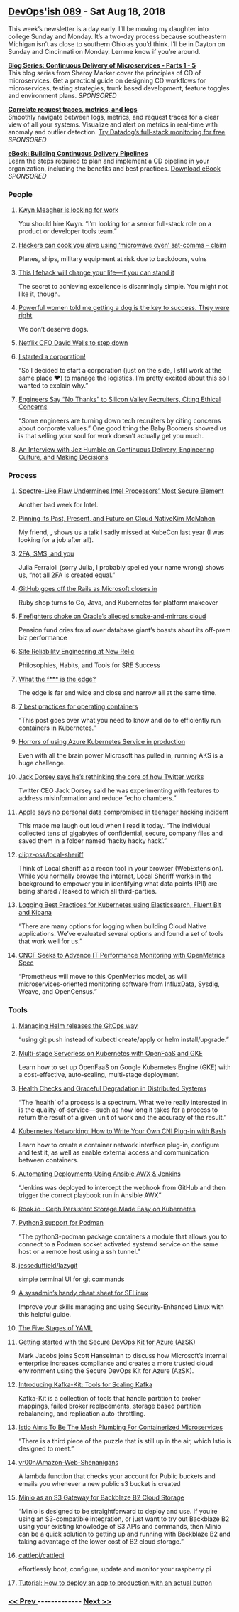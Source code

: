 ## [DevOps'ish 089](https://devopsish.com/089) - Sat Aug 18, 2018

This week’s newsletter is a day early. I’ll be moving my daughter into college Sunday and Monday. It’s a two-day process because southeastern Michigan isn’t as close to southern Ohio as you’d think. I’ll be in Dayton on Sunday and Cincinnati on Monday. Lemme know if you’re around.

<a href="https://www.gocd.org/tags/cd-for-microservices.html"><strong>Blog Series: Continuous Delivery of Microservices - Parts 1 - 5</strong></a><br/>This blog series from Sheroy Marker cover the principles of CD of microservices. Get a practical guide on designing CD workflows for microservices, testing strategies, trunk based development, feature toggles and environment plans. <em>SPONSORED</em>

<a href="https://www.datadoghq.com/lpgs/?utm_source=Advertisement&amp;utm_medium=Advertisement&amp;utm_campaign=Devopsish-Newsletter"><strong>Correlate request traces, metrics, and logs</strong></a><br/>Smoothly navigate between logs, metrics, and request traces for a clear view of all your systems. Visualize and alert on metrics in real-time with anomaly and outlier detection. <a href="https://www.datadoghq.com/lpgs/?utm_source=Advertisement&amp;utm_medium=Advertisement&amp;utm_campaign=Devopsish-Newsletter">Try Datadog’s full-stack monitoring for free</a> <em>SPONSORED</em>

<a href="https://go.weave.works/TPCS-devops-newsletter"><strong>eBook: Building Continuous Delivery Pipelines</strong></a><br/>Learn the steps required to plan and implement a CD pipeline in your organization, including the benefits and best practices. <a href="https://go.weave.works/TPCS-devops-newsletter">Download eBook</a> <em>SPONSORED</em>

### People

1. [Kwyn Meagher is looking for work](https://blog.kwyn.io/hireme.html)

     You should hire Kwyn. “I’m looking for a senior full-stack role on a product or developer tools team.”
1. [Hackers can cook you alive using ‘microwave oven’ sat-comms – claim](https://www.theregister.co.uk/2018/08/10/satellite_communications_microwave_oven_hacking/)

     Planes, ships, military equipment at risk due to backdoors, vulns
1. [This lifehack will change your life—if you can stand it](https://qz.com/1353399/this-lifehack-will-change-your-life-if-you-can-stand-it/)

     The secret to achieving excellence is disarmingly simple. You might not like it, though.
1. [Powerful women told me getting a dog is the key to success. They were right](https://qz.com/work/1347901/powerful-women-told-me-getting-a-dog-was-the-key-to-success-they-were-right/)

     We don’t deserve dogs.
1. [Netflix CFO David Wells to step down](https://techcrunch.com/2018/08/13/netflix-cfo-david-wells-to-step-down/)

    
1. [I started a corporation!](https://jvns.ca/blog/2018/08/14/i-started-a-company-/)

     “So I decided to start a corporation (just on the side, I still work at the same place ❤) to manage the logistics. I’m pretty excited about this so I wanted to explain why.”
1. [Engineers Say “No Thanks” to Silicon Valley Recruiters, Citing Ethical Concerns](https://spectrum.ieee.org/view-from-the-valley/at-work/tech-careers/engineers-say-no-thanks-to-silicon-valley-recruiters-citing-ethical-concerns)

     “Some engineers are turning down tech recruiters by citing concerns about corporate values.” One good thing the Baby Boomers showed us is that selling your soul for work doesn’t actually get you much.
1. [An Interview with Jez Humble on Continuous Delivery, Engineering Culture, and Making Decisions](https://www.split.io/blog/jez-humble-interview-decisions-2018/)

    
### Process

1. [Spectre-Like Flaw Undermines Intel Processors’ Most Secure Element](https://www.wired.com/story/foreshadow-intel-secure-enclave-vulnerability/)

     Another bad week for Intel.
1. [Pinning its Past, Present, and Future on Cloud NativeKim McMahon](https://www.cncf.io/blog/2018/08/14/pinning-its-past-present-and-future-on-cloud-native/)

     My friend, , shows us a talk I sadly missed at KubeCon last year (I was looking for a job after all).
1. [2FA, SMS, and you](https://www.juliaferraioli.com/blog/2018/08/2fa-sms-you/)

     Julia Ferraioli (sorry Julia, I probably spelled your name wrong) shows us, “not all 2FA is created equal.”
1. [GitHub goes off the Rails as Microsoft closes in](https://www.theregister.co.uk/2018/08/16/github_rails_microsoft/)

     Ruby shop turns to Go, Java, and Kubernetes for platform makeover
1. [Firefighters choke on Oracle’s alleged smoke-and-mirrors cloud](https://www.theregister.co.uk/2018/08/13/oracle_sued_cloud_numbers/)

     Pension fund cries fraud over database giant’s boasts about its off-prem biz performance
1. [Site Reliability Engineering at New Relic](https://newrelic.com/resource/site-reliability-engineering)

     Philosophies, Habits, and Tools for SRE Success
1. [What the f*** is the edge?](https://arcentry.com/blog/what-the-f-is-the-edge/)

     The edge is far and wide and close and narrow all at the same time.
1. [7 best practices for operating containers](https://cloud.google.com/blog/products/gcp/7-best-practices-operating-containers)

     “This post goes over what you need to know and do to efficiently run containers in Kubernetes.”
1. [Horrors of using Azure Kubernetes Service in production](https://movingfulcrum.com/horrors-of-using-azure-kubernetes-service-in-production/)

     Even with all the brain power Microsoft has pulled in, running AKS is a huge challenge.
1. [Jack Dorsey says he’s rethinking the core of how Twitter works](https://www.washingtonpost.com/technology/2018/08/15/jack-dorsey-says-hes-rethinking-core-how-twitter-works/)

     Twitter CEO Jack Dorsey said he was experimenting with features to address misinformation and reduce “echo chambers.”
1. [Apple says no personal data compromised in teenager hacking incident](https://9to5mac.com/2018/08/17/personal-data-safe-teenager-hacker/)

     This made me laugh out loud when I read it today. “The individual collected tens of gigabytes of confidential, secure, company files and saved them in a folder named ‘hacky hacky hack’.”
1. [cliqz-oss/local-sheriff](https://github.com/cliqz-oss/local-sheriff)

     Think of Local sheriff as a recon tool in your browser (WebExtension). While you normally browse the internet, Local Sheriff works in the background to empower you in identifying what data points (PII) are being shared / leaked to which all third-parties.
1. [Logging Best Practices for Kubernetes using Elasticsearch, Fluent Bit and Kibana](https://itnext.io/logging-best-practices-for-kubernetes-using-elasticsearch-fluent-bit-and-kibana-be9b7398dfee)

     “There are many options for logging when building Cloud Native applications. We’ve evaluated several options and found a set of tools that work well for us.”
1. [CNCF Seeks to Advance IT Performance Monitoring with OpenMetrics Spec](https://thenewstack.io/cncf-seeks-to-advance-it-performance-monitoring-with-openmetrics-project/)

     “Prometheus will move to this OpenMetrics model, as will microservices-oriented monitoring software from InfluxData, Sysdig, Weave, and OpenCensus.”
### Tools

1. [Managing Helm releases the GitOps way](https://www.weave.works/blog/managing-helm-releases-the-gitops-way)

     “using git push instead of kubectl create/apply or helm install/upgrade.”
1. [Multi-stage Serverless on Kubernetes with OpenFaaS and GKE](https://www.openfaas.com/blog/gke-multi-stage/)

     Learn how to set up OpenFaaS on Google Kubernetes Engine (GKE) with a cost-effective, auto-scaling, multi-stage deployment.
1. [Health Checks and Graceful Degradation in Distributed Systems](https://medium.com/@copyconstruct/health-checks-in-distributed-systems-aa8a0e8c1672)

     “The ‘health’ of a process is a spectrum. What we’re really interested in is the quality-of-service — such as how long it takes for a process to return the result of a given unit of work and the accuracy of the result.”
1. [Kubernetes Networking: How to Write Your Own CNI Plug-in with Bash](https://www.altoros.com/blog/kubernetes-networking-writing-your-own-simple-cni-plug-in-with-bash/)

     Learn how to create a container network interface plug-in, configure and test it, as well as enable external access and communication between containers.
1. [Automating Deployments Using Ansible AWX & Jenkins](https://n4stack.io/2018/08/15/automating-deployments-ansible-jenkins/)

     “Jenkins was deployed to intercept the webhook from GitHub and then trigger the correct playbook run in Ansible AWX”
1. [Rook.io : Ceph Persistent Storage Made Easy on Kubernetes](https://www.linkedin.com/pulse/rookio-ceph-persistent-storage-made-easy-kubernetes-gokul-chandra/)

    
1. [Python3 support for Podman](https://medium.com/cri-o/python3-support-for-podman-a0a2395c3b4)

     “The python3-podman package containers a module that allows you to connect to a Podman socket activated systemd service on the same host or a remote host using a ssh tunnel.”
1. [jesseduffield/lazygit](https://github.com/jesseduffield/lazygit)

     simple terminal UI for git commands
1. [A sysadmin’s handy cheat sheet for SELinux](https://opensource.com/article/18/8/cheat-sheet-selinux)

     Improve your skills managing and using Security-Enhanced Linux with this helpful guide.
1. [The Five Stages of YAML](https://brokenco.de/2018/08/15/five-stages-of-yaml.html)

    
1. [Getting started with the Secure DevOps Kit for Azure (AzSK)](https://channel9.msdn.com/Shows/Azure-Friday/Getting-started-with-the-Secure-DevOps-Kit-for-Azure-AzSK)

     Mark Jacobs joins Scott Hanselman to discuss how Microsoft’s internal enterprise increases compliance and creates a more trusted cloud environment using the Secure DevOps Kit for Azure (AzSK).
1. [Introducing Kafka-Kit: Tools for Scaling Kafka](https://www.datadoghq.com/blog/engineering/introducing-kafka-kit-tools-for-scaling-kafka/)

     Kafka-Kit is a collection of tools that handle partition to broker mappings, failed broker replacements, storage based partition rebalancing, and replication auto-throttling.
1. [Istio Aims To Be The Mesh Plumbing For Containerized Microservices](https://www.nextplatform.com/2018/08/15/istio-aims-to-be-the-mesh-plumbing-for-containerized-microservices/)

     “There is a third piece of the puzzle that is still up in the air, which Istio is designed to meet.”
1. [vr00n/Amazon-Web-Shenanigans](https://github.com/vr00n/Amazon-Web-Shenanigans)

     A lambda function that checks your account for Public buckets and emails you whenever a new public s3 bucket is created
1. [Minio as an S3 Gateway for Backblaze B2 Cloud Storage](https://www.backblaze.com/blog/how-to-use-minio-with-b2-cloud-storage/)

     “Minio is designed to be straightforward to deploy and use. If you’re using an S3-compatible integration, or just want to try out Backblaze B2 using your existing knowledge of S3 APIs and commands, then Minio can be a quick solution to getting up and running with Backblaze B2 and taking advantage of the lower cost of B2 cloud storage.”
1. [cattlepi/cattlepi](https://github.com/cattlepi/cattlepi)

     effortlessly boot, configure, update and monitor your raspberry pi
1. [Tutorial: How to deploy an app to production with an actual button](https://blog.github.com/2018-08-16-how-to-deploy-to-production-with-an-actual-button/)

    

### [ << Prev ](sreweekly-88.md) ------------- [ Next >> ](sreweekly-90.md)